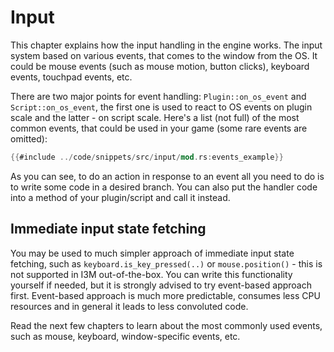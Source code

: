# Input 

This chapter explains how the input handling in the engine works. The input system based on various events, that comes
to the window from the OS. It could be mouse events (such as mouse motion, button clicks), keyboard events, touchpad
events, etc. 

There are two major points for event handling: `Plugin::on_os_event` and `Script::on_os_event`, the first one is used
to react to OS events on plugin scale and the latter - on script scale. Here's a list (not full) of the most common
events, that could be used in your game (some rare events are omitted):

```rust
{{#include ../code/snippets/src/input/mod.rs:events_example}}
```

As you can see, to do an action in response to an event all you need to do is to write some code in a desired branch.
You can also put the handler code into a method of your plugin/script and call it instead. 

## Immediate input state fetching

You may be used to much simpler approach of immediate input state fetching, such as `keyboard.is_key_pressed(..)` or
`mouse.position()` - this is not supported in I3M out-of-the-box. You can write this functionality yourself if needed,
but it is strongly advised to try event-based approach first. Event-based approach is much more predictable,
consumes less CPU resources and in general it leads to less convoluted code.

Read the next few chapters to learn about the most commonly used events, such as mouse, keyboard, window-specific events,
etc.
